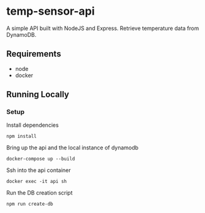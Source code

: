 # temp-sensor-api
A simple API built with NodeJS and Express. Retrieve temperature data from DynamoDB.

## Requirements
- node
- docker

## Running Locally
### Setup
Install dependencies
```
npm install
```
Bring up the api and the local instance of dynamodb
```
docker-compose up --build
```
Ssh into the api container
```
docker exec -it api sh
```
Run the DB creation script
```
npm run create-db
```